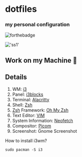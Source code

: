 # dotfiles
### my personal configuration
![forthebadge](https://forthebadge.com/images/badges/powered-by-black-magic.svg)

!['ss1'](https://raw.githubusercontent.com/sarzatmeniye/dotfiles/main/screenshots/sss.png)

## Work on my Machine 💯
## Details
1. WM: [i3](https://i3wm.org/)
2. Panel: [i3blocks](https://vivien.github.io/i3blocks/)
3. Terminal: [Alacritty](https://github.com/alacritty/alacritty)
4. Shell: [Zsh](https://www.zsh.org/)
5. [Zsh](https://www.zsh.org/) Framework: [Oh My Zsh](https://ohmyz.sh/)
6. Text Editor: [VIM](https://www.vim.org)
7. System Information: [Neofetch](https://github.com/dylanaraps/neofetch)
8. Compositor: [Picom](https://github.com/yshui/picom)
9. Screenshot: Gnome Screenshot

How to install i3wm?
```
sudo pacman -S i3

```

<!-- !['VIM Logo'](https://upload.wikimedia.org/wikipedia/commons/9/9f/Vimlogo.svg) -->
